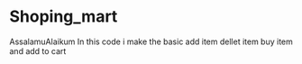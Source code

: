 # Shoping_mart
AssalamuAlaikum In this code i make the basic add item dellet item buy item and add to cart 
